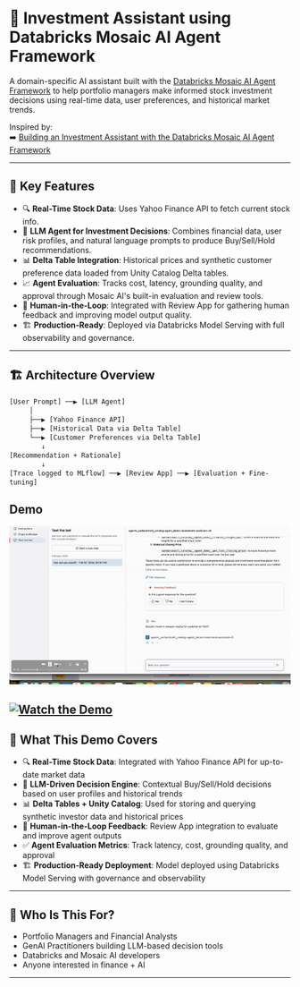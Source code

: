# 💼 Investment Assistant using Databricks Mosaic AI Agent Framework

A domain-specific AI assistant built with the [Databricks Mosaic AI Agent Framework](https://www.databricks.com/blog/mosaic-ai-agents) to help portfolio managers make informed stock investment decisions using real-time data, user preferences, and historical market trends.

Inspired by:  
➡️ [Building an Investment Assistant with the Databricks Mosaic AI Agent Framework](https://medium.com/@AI-on-Databricks/building-an-investment-assistant-with-the-databricks-mosaic-ai-agent-framework-d2ff276a61d2)

---

## 🚀 Key Features

- 🔍 **Real-Time Stock Data**: Uses Yahoo Finance API to fetch current stock info.
- 🧠 **LLM Agent for Investment Decisions**: Combines financial data, user risk profiles, and natural language prompts to produce Buy/Sell/Hold recommendations.
- 📊 **Delta Table Integration**: Historical prices and synthetic customer preference data loaded from Unity Catalog Delta tables.
- 📈 **Agent Evaluation**: Tracks cost, latency, grounding quality, and approval through Mosaic AI's built-in evaluation and review tools.
- 🔁 **Human-in-the-Loop**: Integrated with Review App for gathering human feedback and improving model output quality.
- 🏗 **Production-Ready**: Deployed via Databricks Model Serving with full observability and governance.

---

## 🏗 Architecture Overview

```text
[User Prompt] ──▶ [LLM Agent]
     │
     ├──▶ [Yahoo Finance API]
     ├──▶ [Historical Data via Delta Table]
     └──▶ [Customer Preferences via Delta Table]
        ↓
[Recommendation + Rationale]
        ↓
[Trace logged to MLflow] ──▶ [Review App] ──▶ [Evaluation + Fine-tuning]
```


## Demo

![Alt text](0_UeD4JEza7XpzSOXc.gif)


[![Watch the Demo](https://img.youtube.com/vi/U1gPCrLHYNM/maxresdefault.jpg)](https://youtu.be/U1gPCrLHYNM)
---

## 🚀 What This Demo Covers

- 🔍 **Real-Time Stock Data**: Integrated with Yahoo Finance API for up-to-date market data  
- 🧠 **LLM-Driven Decision Engine**: Contextual Buy/Sell/Hold decisions based on user profiles and historical trends  
- 📊 **Delta Tables + Unity Catalog**: Used for storing and querying synthetic investor data and historical prices  
- 🔁 **Human-in-the-Loop Feedback**: Review App integration to evaluate and improve agent outputs  
- ✅ **Agent Evaluation Metrics**: Track latency, cost, grounding quality, and approval  
- 🏗 **Production-Ready Deployment**: Model deployed using Databricks Model Serving with governance and observability

---
## 🎯 Who Is This For?
- Portfolio Managers and Financial Analysts  
- GenAI Practitioners building LLM-based decision tools  
- Databricks and Mosaic AI developers  
- Anyone interested in finance + AI

---

